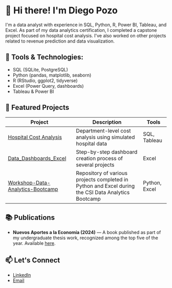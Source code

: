 # 👋 Hi there! I'm Diego Pozo

I'm a data analyst with experience in SQL, Python, R, Power BI, Tableau, and Excel. As part of my data analytics certification, I completed a capstone project focused on hospital cost analysis. I've also worked on other projects related to revenue prediction and data visualization.

## 🧰 Tools & Technologies:
- SQL (SQLite, PostgreSQL)
- Python (pandas, matplotlib, seaborn)
- R (RStudio, ggplot2, tidyverse)
- Excel (Power Query, dashboards)
- Tableau & Power BI

## 📂 Featured Projects

| Project | Description | Tools |
|--------|-------------|-------|
| [Hospital Cost Analysis](https://github.com/yourusername/hospital-cost-analysis) | Department-level cost analysis using simulated hospital data | SQL, Tableau |
| [Data_Dashboards_Excel](https://github.com/DRANK1999/Data_Projects_Excel.git) | Step-by-step dashboard creation process of several projects | Excel |
| [Workshop-Data-Analytics-Bootcamp](https://github.com/DRANK1999/Workshop-Data-Analytics-Bootcamp.git) | Repository of various projects completed in Python and Excel during the CSI Data Analytics Bootcamp | Python, Excel |

## 📚 Publications

- **Nuevos Aportes a la Economía (2024)** — A book published as part of my undergraduate thesis work, recognized among the top five of the year. Available [here](https://iie-puce.com/nuevos_aportes_economia/nuevos-aportes-a-la-economia/).

## 📫 Let's Connect
- [LinkedIn](https://www.linkedin.com/in/diego-sebasti%C3%A1n-pozo-cisneros-367371192/)
- [Email](diego_pozo1999@hotmail.com)
